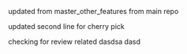 updated from master_other_features from main repo


updated second line for cherry pick

checking for review related  dasdsa
dasd

